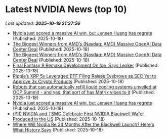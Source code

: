 # Latest NVIDIA News (top 10)
_Last updated: **2025-10-19 21:27:56**_

- [Nvidia just scored a massive AI win, but Jensen Huang has regrets](https://biztoc.com/x/e370d10c4f43a0a3) (Published: 2025-10-18)
- [The Biggest Winners from AMD’s (Nasdaq: AMD) Massive OpenAI Data Center Deal](https://biztoc.com/x/3e1eac0c4099ece0) (Published: 2025-10-18)
- [The Biggest Winners from AMD’s (Nasdaq: AMD) Massive OpenAI Data Center Deal](https://biztoc.com/x/3e1eac0c4099ece0) (Published: 2025-10-18)
- [Final Fantasy 9 Remake Development On Ice, Says Leaker](https://screenrant.com/final-fantasy-9-remake-development-pause-leak/) (Published: 2025-10-18)
- [Ripple’s XRP 5x Leveraged ETF Filing Raises Eyebrows as SEC Yet to Approve 3x Crypto Products](https://zycrypto.com/ripples-xrp-5x-leveraged-etf-filing-raises-eyebrows-as-sec-yet-to-approve-3x-crypto-products/) (Published: 2025-10-18)
- [Robots that can automatically refill liquid cooling systems unveiled at OCP Summit - and yes, that sort of has Matrix vibes to it](https://www.techradar.com/pro/robots-that-can-automatically-refill-liquid-cooling-systems-will-be-unveiled-at-ocp-summit-and-yes-that-sort-of-has-matrix-vibes-to-it) (Published: 2025-10-18)
- [Nvidia just scored a massive AI win, but Jensen Huang has regrets](https://www.thestreet.com/investing/nvidia-just-scored-a-massive-ai-win-but-jensen-huang-has-regrets) (Published: 2025-10-18)
- [(PR) NVIDIA and TSMC Celebrate First NVIDIA Blackwell Wafer Produced in the US](https://www.techpowerup.com/342019/nvidia-and-tsmc-celebrate-first-nvidia-blackwell-wafer-produced-in-the-us) (Published: 2025-10-18)
- [Where Will Nvidia Be 24 Months After the Blackwell Launch? Here's What History Says](https://biztoc.com/x/0a7a24bde5c12c4d) (Published: 2025-10-18)

